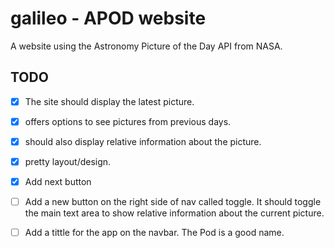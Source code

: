 # galileo - APOD website

A website using the Astronomy Picture of the Day API from NASA.

## TODO

- [x] The site should display the latest picture.
- [x] offers options to see pictures from previous days.
- [x] should also display relative information about the picture.
- [x] pretty layout/design.

- [x] Add next button
- [ ] Add a new button on the right side of nav called toggle. It should
toggle the main text area to show relative information about the current picture.
- [ ] Add a tittle for the app on the navbar. The Pod is a good name.
